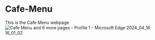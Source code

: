 # Cafe-Menu
This is the Cafe Menu webpage
![Cafe Menu and 6 more pages - Profile 1 - Microsoft​ Edge 2024_04_16 16_01_02](https://github.com/Alina-97/Cafe-Menu/assets/73911086/fe4048d0-a2f9-4610-b05f-311bd2a36da5)
